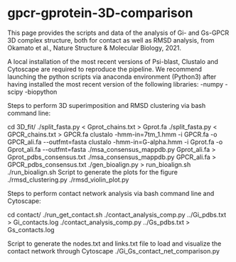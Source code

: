 # gpcr-gprotein-3D-comparison

This page provides the scripts and data of the analysis of Gi- and Gs-GPCR 3D complex structure, both for contact as well as RMSD analysis, from Okamato et al., Nature Structure & Molecular Biology, 2021.

A local installation of the most recent versions of Psi-blast, Clustalo and Cytoscape are required to reproduce the pipeline.
We recommend launching the python scripts via anaconda environment (Python3) after having installed the most recent version of the following libraries:
-numpy
-scipy
-biopython


Steps to perform 3D superimposition and RMSD clustering via bash command line:

cd 3D_fit/
./split_fasta.py < Gprot_chains.txt > Gprot.fa
./split_fasta.py < GPCR_chains.txt > GPCR.fa
clustalo -hmm-in=7tm_1.hmm -i GPCR.fa -o GPCR_ali.fa --outfmt=fasta
clustalo -hmm-in=G-alpha.hmm -i Gprot.fa -o Gprot_ali.fa --outfmt=fasta
./msa_consensus_mappdb.py Gprot_ali.fa > Gprot_pdbs_consensus.txt 
./msa_consensus_mappdb.py GPCR_ali.fa > GPCR_pdbs_consensus.txt 
./gen_bioalign.py > run_bioalign.sh 
./run_bioalign.sh
Script to generate the plots for the figure
./rmsd_clustering.py
./rmsd_violin_plot.py

Steps to perform contact network analysis via bash command line and Cytoscape:

cd contact/
./run_get_contact.sh
./contact_analysis_comp.py ../Gi_pdbs.txt > Gi_contacts.log
./contact_analysis_comp.py ../Gs_pdbs.txt > Gs_contacts.log

Script to generate the nodes.txt and links.txt file to load and visualize the contact network through Cytoscape
./Gi_Gs_contact_net_comparison.py


